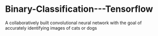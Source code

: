 # Binary-Classification---Tensorflow
A collaboratively built convolutional neural network with the goal of accurately identifying images of cats or dogs
